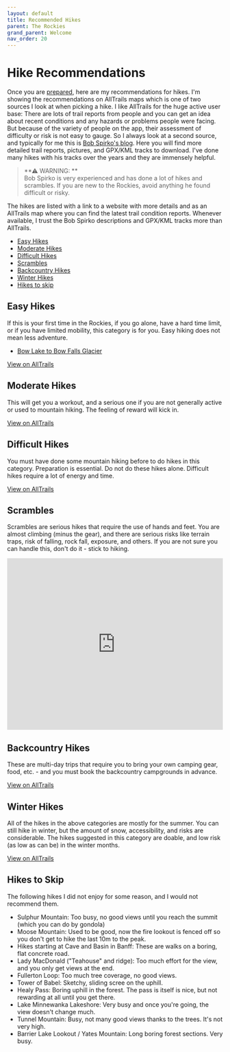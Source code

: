```yaml
---
layout: default
title: Recommended Hikes
parent: The Rockies
grand_parent: Welcome
nav_order: 20
---
```

# Hike Recommendations

Once you are [prepared](https://schlueternetz.github.io/christian/the-rockies/hiking-prepare.html), here are my recommendations for hikes. 
I'm showing the recommendations on AllTrails maps which is one of two sources I look at when picking a hike. I like AllTrails for the huge active user base: There are lots of trail reports from people and you can get an idea about recent conditions and any hazards or problems people were facing. But because of the variety of people on the app, their assessment of difficulty or risk is not easy to gauge. So I always look at a second source, and typically for me this is [Bob Spirko's blog](http://bobspirko.ca/). Here you will find more detailed trail reports, pictures, and GPX/KML tracks to download. I've done many hikes with his tracks over the years and they are immensely helpful.

> **⚠ WARNING: **  
> Bob Spirko is very experienced and has done a lot of hikes and scrambles. If you are new to the Rockies, avoid anything he found difficult or risky.

The hikes are listed with a link to a website with more details and as an AllTrails map where you can find the latest trail condition reports. Whenever available, I trust the Bob Spirko descriptions and GPX/KML tracks more than AllTrails.

- [Easy Hikes](#easy-hikes)
- [Moderate Hikes](#moderate-hikes)
- [Difficult Hikes](#difficult-hikes)
- [Scrambles](#scrambles)
- [Backcountry Hikes](#backcountry-hikes)
- [Winter Hikes](#winter-hikes)
- [Hikes to skip](#hikes-to-skip)


## Easy Hikes
If this is your first time in the Rockies, if you go alone, have a hard time limit, or if you have limited mobility, this category is for you. Easy hiking does not mean less adventure.

- [Bow Lake to Bow Falls Glacier](https://playoutsideguide.com/2021/07/bow-glacier-falls-banff/)

[View on AllTrails](https://www.alltrails.com/explore/list/easy-hike-recommendations-2bf283c)

## Moderate Hikes
This will get you a workout, and a serious one if you are not generally active or used to mountain hiking. The feeling of reward will kick in.

[View on AllTrails](https://www.alltrails.com/explore/list/moderate-hike-recommendations-3ce257bc)

## Difficult Hikes
You must have done some mountain hiking before to do hikes in this category. Preparation is essential. Do not do these hikes alone. Difficult hikes require a lot of energy and time.

[View on AllTrails](https://www.alltrails.com/explore/list/difficult-hike-recommendations-d1d7015)


## Scrambles
Scrambles are serious hikes that require the use of hands and feet. You are almost climbing (minus the gear), and there are serious risks like terrain traps, risk of falling, rock fall, exposure, and others. If you are not sure you can handle this, don't do it - stick to hiking.

<iframe class="alltrails" src="https://www.alltrails.com/widget/list/scramble-recommendations-6354461?u=m" width="100%" height="400" frameborder="0" scrolling="no" marginheight="0" marginwidth="0" title="AllTrails: Trail Guides and Maps for Hiking, Camping, and Running"></iframe>

## Backcountry Hikes
These are multi-day trips that require you to bring your own camping gear, food, etc. - and you must book the backcountry campgrounds in advance. 

[View on AllTrails](https://www.alltrails.com/explore/list/backcountry-hike-recommendations-7e6b20d)

## Winter Hikes
All of the hikes in the above categories are mostly for the summer. You can still hike in winter, but the amount of snow, accessibility, and risks are considerable. The hikes suggested in this category are doable, and low risk (as low as can be) in the winter months.

[View on AllTrails](https://www.alltrails.com/explore/list/winter-hike-recommendations-15bb03d)

## Hikes to Skip
The following hikes I did not enjoy for some reason, and I would not recommend them.

- Sulphur Mountain: Too busy, no good views until you reach the summit (which you can do by gondola)
- Moose Mountain: Used to be good, now the fire lookout is fenced off so you don't get to hike the last 10m to the peak.
- Hikes starting at Cave and Basin in Banff: These are walks on a boring, flat concrete road.
- Lady MacDonald ("Teahouse" and ridge): Too much effort for the view, and you only get views at the end.
- Fullerton Loop: Too much tree coverage, no good views.
- Tower of Babel: Sketchy, sliding scree on the uphill.
- Healy Pass: Boring uphill in the forest. The pass is itself is nice, but not rewarding at all until you get there.
- Lake Minnewanka Lakeshore: Very busy and once you're going, the view doesn't change much.
- Tunnel Mountain: Busy, not many good views thanks to the trees. It's not very high.
- Barrier Lake Lookout / Yates Mountain: Long boring forest sections. Very busy.
